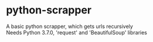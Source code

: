 # python-scrapper
A basic python scrapper, which gets urls recursively<br/>
Needs Python 3.7.0, 'request' and 'BeautifulSoup' libraries
